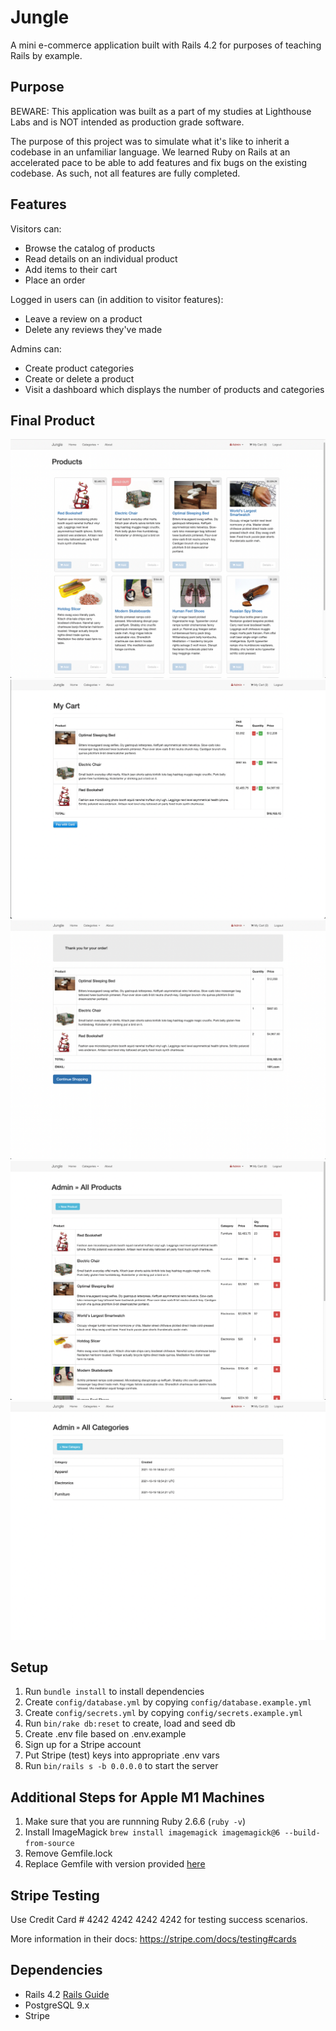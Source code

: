 # Jungle

A mini e-commerce application built with Rails 4.2 for purposes of teaching Rails by example.

## Purpose

BEWARE: This application was built as a part of my studies at Lighthouse Labs and is NOT intended as production grade software.

The purpose of this project was to simulate what it's like to inherit a codebase in an unfamiliar language. We learned Ruby on Rails at an accelerated pace to be able to add features and fix bugs on the existing codebase. As such, not all features are fully completed.

## Features
Visitors can:
- Browse the catalog of products
- Read details on an individual product
- Add items to their cart
- Place an order

Logged in users can (in addition to visitor features):
- Leave a review on a product
- Delete any reviews they've made

Admins can:
- Create product categories
- Create or delete a product
- Visit a dashboard which displays the number of products and categories

## Final Product

!["Homepage"](https://github.com/jlabedzki/jungle-rails/blob/master/screenshots/Screen%20Shot%202021-10-20%20at%2011.17.59%20AM.png?raw=true)
!["Cart"](https://github.com/jlabedzki/jungle-rails/blob/master/screenshots/Screen%20Shot%202021-10-20%20at%2011.18.20%20AM.png?raw=true)
!["Successful order"](https://github.com/jlabedzki/jungle-rails/blob/master/screenshots/Screen%20Shot%202021-10-20%20at%2011.18.41%20AM.png?raw=true)
!["Admin products"](https://github.com/jlabedzki/jungle-rails/blob/master/screenshots/Screen%20Shot%202021-10-20%20at%2011.18.53%20AM.png?raw=true)
!["Admin categories"](https://github.com/jlabedzki/jungle-rails/blob/master/screenshots/Screen%20Shot%202021-10-20%20at%2011.19.02%20AM.png?raw=true)

## Setup

1. Run `bundle install` to install dependencies
2. Create `config/database.yml` by copying `config/database.example.yml`
3. Create `config/secrets.yml` by copying `config/secrets.example.yml`
4. Run `bin/rake db:reset` to create, load and seed db
5. Create .env file based on .env.example
6. Sign up for a Stripe account
7. Put Stripe (test) keys into appropriate .env vars
8. Run `bin/rails s -b 0.0.0.0` to start the server

## Additional Steps for Apple M1 Machines

1. Make sure that you are runnning Ruby 2.6.6 (`ruby -v`)
1. Install ImageMagick `brew install imagemagick imagemagick@6 --build-from-source`
2. Remove Gemfile.lock
3. Replace Gemfile with version provided [here](https://gist.githubusercontent.com/FrancisBourgouin/831795ae12c4704687a0c2496d91a727/raw/ce8e2104f725f43e56650d404169c7b11c33a5c5/Gemfile)

## Stripe Testing

Use Credit Card # 4242 4242 4242 4242 for testing success scenarios.

More information in their docs: <https://stripe.com/docs/testing#cards>

## Dependencies

* Rails 4.2 [Rails Guide](http://guides.rubyonrails.org/v4.2/)
* PostgreSQL 9.x
* Stripe
